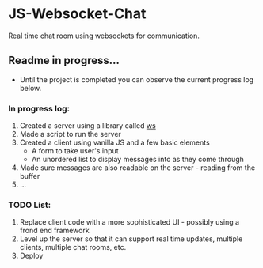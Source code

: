 # JS-Websocket-Chat
Real time chat room using websockets for communication.

## Readme in progress...
- Until the project is completed you can observe the current progress log below.


### In progress log:
1. Created a server using a library called [ws](https://www.npmjs.com/package/ws)
2. Made a script to run the server
3. Created a client using vanilla JS and a few basic elements
    - A form to take user's input
    - An unordered list to display messages into as they come through
4. Made sure messages are also readable on the server - reading from the buffer
5. ...

### TODO List: 
1. Replace client code with a more sophisticated UI - possibly using a frond end framework
2. Level up the server so that it can support real time updates, multiple clients, multiple chat rooms, etc.
3. Deploy 
